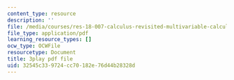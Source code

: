 ```yaml
---
content_type: resource
description: ''
file: /media/courses/res-18-007-calculus-revisited-multivariable-calculus-fall-2011/32545c339724cc70182e76d44b28328d_Brmq13Waa_Y.pdf
file_type: application/pdf
learning_resource_types: []
ocw_type: OCWFile
resourcetype: Document
title: 3play pdf file
uid: 32545c33-9724-cc70-182e-76d44b28328d
---
```

